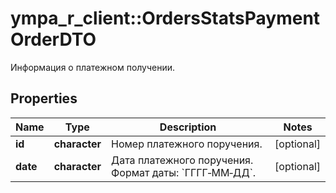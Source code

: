 # ympa_r_client::OrdersStatsPaymentOrderDTO

Информация о платежном получении.

## Properties
Name | Type | Description | Notes
------------ | ------------- | ------------- | -------------
**id** | **character** | Номер платежного поручения. | [optional] 
**date** | **character** | Дата платежного поручения.  Формат даты: &#x60;ГГГГ‑ММ‑ДД&#x60;.  | [optional] 


